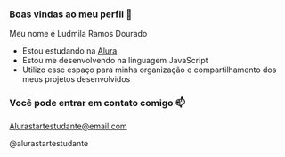 ### Boas vindas ao meu perfil 🖤

Meu nome é Ludmila Ramos Dourado

- Estou estudando na [Alura](https://www.alura.com.br)
- Estou me desenvolvendo na linguagem JavaScript
- Utilizo esse espaço para minha organização e compartilhamento dos meus projetos desenvolvidos

### Você pode entrar em contato comigo 📫

Alurastartestudante@email.com

@alurastartestudante
